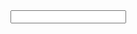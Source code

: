 <html>
	<body>
		<input type="text" id="PPSno" name="PPSno" value=""/>
		<script type='text/javascript'>
			function initEmbeddedMessaging() {
		
				window.addEventListener(
				 "onEmbeddedMessagingButtonClicked", () => {
				  embeddedservice_bootstrap.prechatAPI.setHiddenPrechatFields({
				   "PPSno": param1,
				   "param2": param2,
				  });
				 }
				);
				
				try {
					embeddedservice_bootstrap.settings.language = 'en_US'; // For example, enter 'en' or 'en-US'
		
					embeddedservice_bootstrap.init(
						'00DHz0000003j20',
						'miawDemo',
						'https://hkbn--devmiaw.sandbox.my.site.com/ESWmiawDemo1728371866859',
						{
							scrt2URL: 'https://hkbn--devmiaw.sandbox.my.salesforce-scrt.com'
						}
					);
				} catch (err) {
					console.error('Error loading Embedded Messaging: ', err);
				}
			};
		</script>
		<script type='text/javascript' src='https://hkbn--devmiaw.sandbox.my.site.com/ESWmiawDemo1728371866859/assets/js/bootstrap.min.js' onload='initEmbeddedMessaging()'></script>
	</body>
</html>
